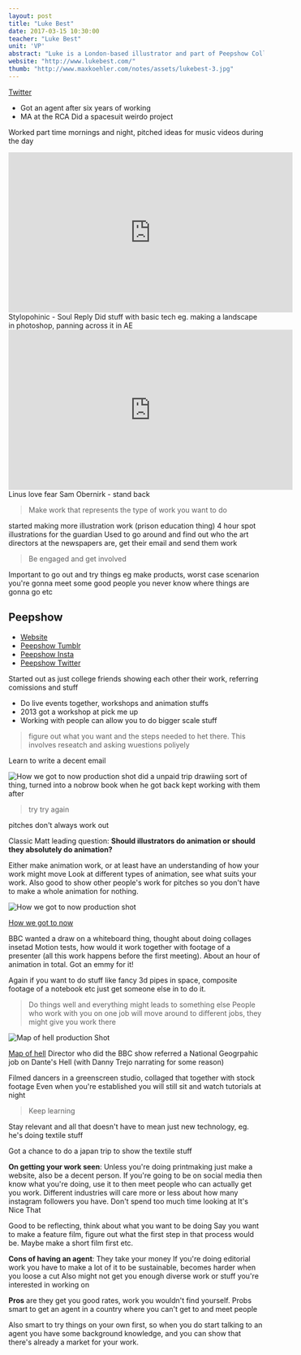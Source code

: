 ```yaml
---
layout: post
title: "Luke Best"
date: 2017-03-15 10:30:00
teacher: "Luke Best"
unit: 'VP'
abstract: "Luke is a London-based illustrator and part of Peepshow Collective. Does all sorts of amazing editorial, animation and publishing work."
website: "http://www.lukebest.com/"
thumb: "http://www.maxkoehler.com/notes/assets/lukebest-3.jpg"
---
```


[Twitter](https://twitter.com/lukejethrobest?lang=en)

- Got an agent after six years of working
- MA at the RCA
Did a spacesuit weirdo project

Worked part time mornings and night, pitched ideas for music videos during the day

<iframe width="560" height="315" src="https://www.youtube.com/embed/w6I7YY2Gw80" frameborder="0" allowfullscreen></iframe>
Stylopohinic - Soul Reply
Did stuff with basic tech eg. making a landscape in photoshop, panning across it in AE

<iframe width="560" height="315" src="https://www.youtube.com/embed/nR20KwwYGmA" frameborder="0" allowfullscreen></iframe>
Linus love fear Sam Obernirk - stand back

> Make work that represents the type of work you want to do

started making more illustration work
(prison education thing)
4 hour spot illustrations for the guardian
Used to go around and find out who the art directors at the newspapers are, get their email and send them work

> Be engaged and get involved

Important to go out and try things eg make products, worst case scenarion you're gonna meet some good people
you never know where things are gonna go etc

## Peepshow

- [Website](http://www.peepshow.org.uk/)
- [Peepshow Tumblr](http://peepshowcoll.tumblr.com/)
- [Peepshow Insta](https://www.instagram.com/peepshowcoll/)
- [Peepshow Twitter](https://twitter.com/PeepshowCOLL)

Started out as just college friends showing each other their work, referring comissions and stuff

- Do live events together, workshops and animation stuffs
- 2013 got a workshop at pick me up
- Working with people can allow you to do bigger scale stuff

> figure out what you want and the steps needed to het there. This involves reseatch and asking wuestions poliyely

Learn to write a decent email

![How we got to now production shot](/notes/assets/lukebest-2.jpg)
did a unpaid trip drawiing sort of thing, turned into a nobrow book when he got back
kept working with them after

> try try again

pitches don't always work out

Classic Matt leading question: **Should illustrators do animation or should they absolutely do animation?**

Either make animation work, or at least have an understanding of how your work might move
Look at different types of animation, see what suits your work. Also good to show other people's work for pitches so you don't have to make a whole animation for nothing. 

![How we got to now production shot](/notes/assets/lukebest-3.jpg)

[How we got to now](http://www.peepshow.org.uk/work#/how-we-got-to-now/)

BBC wanted a draw on a whiteboard thing, thought about doing collages insetad
Motion tests, how would it work together with footage of a presenter (all this work happens before the first meeting). About an hour of animation in total. Got an emmy for it!

Again if you want to do stuff like fancy 3d pipes in space, composite footage of a notebook etc just get someone else in to do it. 

> Do things well and everything might leads to something else
People who work with you on one job will move around to different jobs, they might give you work there

![Map of hell production Shot](/notes/assets/lukebest-1.jpg)

[Map of hell](http://www.peepshow.org.uk/work/#/map-of-hell/)
Director who did the BBC show referred a National Geogrpahic job on Dante's Hell (with Danny Trejo narrating for some reason)

Filmed dancers in a greenscreen studio, collaged that together with stock footage
Even when you're established you will still sit and watch tutorials at night

> Keep learning

Stay relevant and all that doesn't have to mean just new technology, eg. he's doing textile stuff

Got a chance to do a japan trip to show the textile stuff

**On getting your work seen**: Unless you're doing printmaking just make a website, also be a decent person.
If you're going to be on social media then know what you're doing, use it to then meet people who can actually get you work. Different industries will care more or less about how many instagram followers you have. Don't spend too much time looking at It's Nice That

Good to be reflecting, think about what you want to be doing
Say you want to make a feature film, figure out what the first step in that process would be. Maybe make a short film first etc.

**Cons of having an agent**: They take your money
If you're doing editorial work you have to make a lot of it to be sustainable, becomes harder when you loose a cut
Also might not get you enough diverse work or stuff you're interested in working on

**Pros** are they get you good rates, work you wouldn't find yourself. Probs smart to get an agent in a country where you can't get to and meet people

Also smart to try things on your own first, so when you do start talking to an agent you have some background knowledge, and you can show that there's already a market for your work.